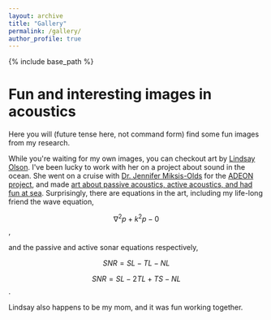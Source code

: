 ```yaml
---
layout: archive
title: "Gallery"
permalink: /gallery/
author_profile: true
---
```


{% include base_path %}

Fun and interesting images in acoustics
=====
Here you will (future tense here, not command form) find some fun images from my research.

While you're waiting for my own images, you can checkout art by [Lindsay Olson](https://www.lindsayolsonart.com). I've been lucky to work with her on a project about sound in the ocean. She went on a cruise with [Dr. Jennifer Miksis-Olds](https://ccom.unh.edu/user/jmiksisolds) for the [ADEON project](https://adeon.unh.edu), and made [art about passive acoustics, active acoustics, and had fun at sea](https://www.lindsayolsonart.com/portfolio/soundinthesea/). Surprisingly, there are equations in the art, including my life-long friend the wave equation,

$$\nabla^2 p +k^2p - 0$$,

and the passive and active sonar equations respectively,

$$SNR = SL - TL - NL$$

$$SNR = SL - 2TL + TS - NL$$.

Lindsay also happens to be my mom, and it was fun working together.
